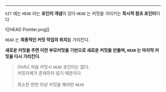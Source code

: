 
---

`GIT` 에는 `HEAD` 라는 **포인터 개념**이 있다
`HEAD` 는 커밋을 가리키는 **묵시적 참조 포인터**이다

![[HEAD Pointer.png]]

`HEAD` 는 **최종적인 커밋 작업의 위치**를 가리킨다.

**새로운 커밋을 주면 이전 부모커밋을 기반으로 새로운 커밋을 만들며, `HEAD` 는 마지막 커밋을 다시 가리킨다.**

>[!info] 처음 커밋시 `HEAD` 포인터는 없다.<br>커밋자체가 존재하지 않기 때문이다.<br><br>최소한 한번 이상 커밋을 해야만 `HEAD` 
